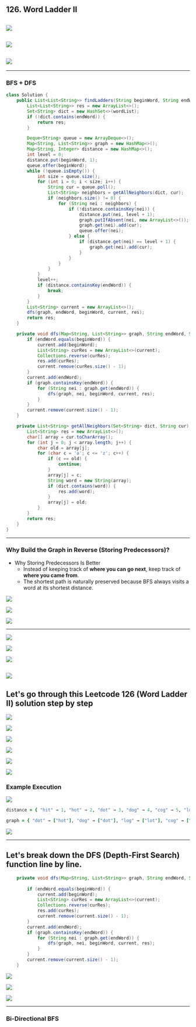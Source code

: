 ## 126. Word Ladder II
![](img/2023-01-02-10-52-03.png)
---
![](img/2023-01-02-10-55-07.png)
---
![](img/2023-01-02-10-59-01.png)
---



---
### BFS + DFS

```java
class Solution {
    public List<List<String>> findLadders(String beginWord, String endWord, List<String> wordList) {
        List<List<String>> res = new ArrayList<>();
        Set<String> dict = new HashSet<>(wordList);
        if (!dict.contains(endWord)) {
            return res;
        }

        Deque<String> queue = new ArrayDeque<>();
        Map<String, List<String>> graph = new HashMap<>();
        Map<String, Integer> distance = new HashMap<>();
        int level = 0;
        distance.put(beginWord, 1);
        queue.offer(beginWord);
        while (!queue.isEmpty()) {
            int size = queue.size();
            for (int i = 0; i < size; i++) {
                String cur = queue.poll();
                List<String> neighbors = getAllNeighbors(dict, cur);
                if (neighbors.size() != 0) {
                    for (String nei : neighbors) {
                        if (!distance.containsKey(nei)) {
                            distance.put(nei, level + 1);
                            graph.putIfAbsent(nei, new ArrayList<>());
                            graph.get(nei).add(cur);
                            queue.offer(nei);
                        } else {
                            if (distance.get(nei) == level + 1) {
                                graph.get(nei).add(cur);
                            }
                        }
                    }
                }
            }
            level++;
            if (distance.containsKey(endWord)) {
                break;
            }
        }
        List<String> current = new ArrayList<>();
        dfs(graph, endWord, beginWord, current, res);
        return res;
    }

    private void dfs(Map<String, List<String>> graph, String endWord, String beginWord, List<String> current, List<List<String>> res) {
        if (endWord.equals(beginWord)) {
            current.add(beginWord);
            List<String> curRes = new ArrayList<>(current);
            Collections.reverse(curRes);
            res.add(curRes);
            current.remove(curRes.size() - 1);
        }
        current.add(endWord);
        if (graph.containsKey(endWord)) {
            for (String nei : graph.get(endWord)) {
                dfs(graph, nei, beginWord, current, res);
            }
        }
        current.remove(current.size() - 1);
    }

    private List<String> getAllNeighbors(Set<String> dict, String cur) {
        List<String> res = new ArrayList<>();
        char[] array = cur.toCharArray();
        for (int j = 0; j < array.length; j++) {
            char old = array[j];
            for (char c = 'a'; c <= 'z'; c++) {
                if (c == old) {
                    continue;
                }
                array[j] = c;
                String word = new String(array);
                if (dict.contains(word)) {
                    res.add(word);
                }
                array[j] = old;
            }
        }
        return res;
    }
}
```
---

### Why Build the Graph in Reverse (Storing Predecessors)?

- Why Storing Predecessors Is Better
  - Instead of keeping track of **where you can go next**, keep track of **where you came from**.
  - The shortest path is naturally preserved because BFS always visits a word at its shortest distance.

![](img/2025-02-09-23-03-57.png)

![](img/2025-02-09-23-04-51.png)

![](img/2025-02-09-23-05-06.png)

---

![](img/2025-02-09-23-45-10.png)

![](img/2025-02-09-23-45-34.png)

![](img/2025-02-09-23-46-11.png)



![](img/2025-02-09-23-46-36.png)
---

## Let's go through this Leetcode 126 (Word Ladder II) solution step by step

![](img/2025-02-10-09-45-03.png)

![](img/2025-02-10-09-45-40.png)

![](img/2025-02-10-09-46-53.png)

![](img/2025-02-10-09-47-10.png)

![](img/2025-02-10-09-47-37.png)

![](img/2025-02-10-09-47-54.png)


### Example Execution

![](img/2025-02-10-09-48-57.png)

```ruby
distance = { "hit" → 1, "hot" → 2, "dot" → 3, "dog" → 4, "cog" → 5, "lot" → 3, "log" → 4 }

graph = { "dot" → ["hot"], "dog" → ["dot"], "log" → ["lot"], "cog" → ["dog", "log"], "lot" → ["hot"] }
```


![](img/2025-02-10-09-50-01.png)



---
## Let's break down the DFS (Depth-First Search) function line by line.

```java
    private void dfs(Map<String, List<String>> graph, String endWord, String beginWord, List<String> current, 
                                                                                        List<List<String>> res) {
        if (endWord.equals(beginWord)) {
            current.add(beginWord);
            List<String> curRes = new ArrayList<>(current);
            Collections.reverse(curRes);
            res.add(curRes);
            current.remove(current.size() - 1);
        }
        current.add(endWord);
        if (graph.containsKey(endWord)) {
            for (String nei : graph.get(endWord)) {
                dfs(graph, nei, beginWord, current, res);
            }
        }
        current.remove(current.size() - 1);
    }
```

![](img/2025-02-10-09-51-50.png)

![](img/2025-02-10-09-52-06.png)

![](img/2025-02-10-09-52-21.png)


---
### Bi-Directional BFS
